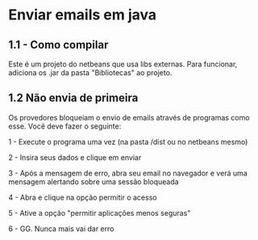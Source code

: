 # Enviar emails em java
## 1.1 - Como compilar
Este é um projeto do netbeans que usa libs externas. Para funcionar, adiciona os .jar da pasta "Bibliotecas" ao projeto.

## 1.2 Não envia de primeira
Os provedores bloqueiam o envio de emails através de programas como esse. Você deve fazer o seguinte:

1 - Execute o programa uma vez (na pasta /dist ou no netbeans mesmo)

2 - Insira seus dados e clique em enviar

3 - Após a mensagem de erro, abra seu email no navegador e verá uma mensagem alertando sobre uma sessão bloqueada

4 - Abra e clique na opção permitir o acesso

5 - Ative a opção "permitir aplicações menos seguras"

6 - GG. Nunca mais vai dar erro
